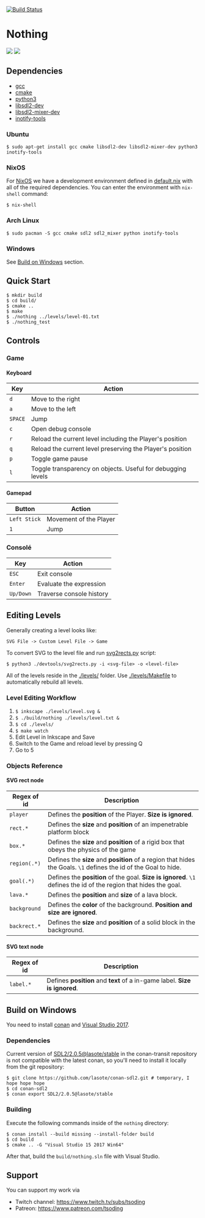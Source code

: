 [![Build Status](https://travis-ci.org/tsoding/nothing.svg?branch=master)](https://travis-ci.org/tsoding/nothing)

# Nothing

![](https://i.imgur.com/7mECYKU.gif)
![](https://i.imgur.com/ABcJqB5.gif)

## Dependencies

- [gcc]
- [cmake]
- [python3]
- [libsdl2-dev]
- [libsdl2-mixer-dev]
- [inotify-tools]

### Ubuntu

```console
$ sudo apt-get install gcc cmake libsdl2-dev libsdl2-mixer-dev python3 inotify-tools
```

### NixOS

For [NixOS] we have a development environment defined in [default.nix]
with all of the required dependencies. You can enter the environment
with `nix-shell` command:

```console
$ nix-shell
```

### Arch Linux

```console
$ sudo pacman -S gcc cmake sdl2 sdl2_mixer python inotify-tools
```

### Windows

See [Build on Windows][build-on-windows] section.

## Quick Start

```console
$ mkdir build
$ cd build/
$ cmake ..
$ make
$ ./nothing ../levels/level-01.txt
$ ./nothing_test
```

## Controls

### Game

#### Keyboard

| Key     | Action                                                      |
|---------|-------------------------------------------------------------|
| `d`     | Move to the right                                           |
| `a`     | Move to the left                                            |
| `SPACE` | Jump                                                        |
| `c`     | Open debug console                                          |
| `r`     | Reload the current level including the Player's position    |
| `q`     | Reload the current level preserving the Player's position   |
| `p`     | Toggle game pause                                           |
| `l`     | Toggle transparency on objects. Useful for debugging levels |

#### Gamepad

| Button       | Action                 |
|--------------|------------------------|
| `Left Stick` | Movement of the Player |
| `1`          | Jump                   |

### Consolé

| Key       | Action                   |
|-----------|--------------------------|
| `ESC`     | Exit console             |
| `Enter`   | Evaluate the expression  |
| `Up/Down` | Traverse console history |

## Editing Levels

Generally creating a level looks like:

```
SVG File -> Custom Level File -> Game
```

To convert SVG to the level file and run [svg2rects.py] script:

```console
$ python3 ./devtools/svg2rects.py -i <svg-file> -o <level-file>
```

All of the levels reside in the [./levels/] folder. Use
[./levels/Makefile] to automatically rebuild all levels.

### Level Editing Workflow

1. `$ inkscape ./levels/level.svg &`
2. `$ ./build/nothing ./levels/level.txt &`
3. `$ cd ./levels/`
4. `$ make watch`
5. Edit Level in Inkscape and Save
6. Switch to the Game and reload level by pressing Q
7. Go to 5

### Objects Reference

#### SVG rect node

| Regex of id  | Description                                                                                                       |
|--------------|-------------------------------------------------------------------------------------------------------------------|
| `player`     | Defines the **position** of the Player. **Size is ignored**.                                                      |
| `rect.*`     | Defines the **size** and **position** of an impenetrable platform block                                           |
| `box.*`      | Defines the **size** and **position** of a rigid box that obeys the physics of the game                           |
| `region(.*)` | Defines the **size** and **position** of a region that hides the Goals. `\1` defines the id of the Goal to hide.  |
| `goal(.*)`   | Defines the **position** of the goal. **Size is ignored**. `\1` defines the id of the region that hides the goal. |
| `lava.*`     | Defines the **position** and **size** of a lava block.                                                            |
| `background` | Defines the **color** of the background. **Position and size are ignored**.                                       |
| `backrect.*` | Defines the **size** and **position** of a solid block in the background.                                         |

#### SVG text node

| Regex of id | Description                                                                |
|-------------|----------------------------------------------------------------------------|
| `label.*`   | Defines **position** and **text** of a in-game label. **Size is ignored**. |

## Build on Windows

You need to install [conan][] and [Visual Studio 2017][visual-studio].

### Dependencies

Current version of [SDL2/2.0.5@lasote/stable][conan-sdl2] in the conan-transit
repository is not compatible with the latest conan, so you'll need to install
it locally from the git repository:

```console
$ git clone https://github.com/lasote/conan-sdl2.git # temporary, I hope hope hope
$ cd conan-sdl2
$ conan export SDL2/2.0.5@lasote/stable
```

### Building

Execute the following commands inside of the `nothing` directory:

```console
$ conan install --build missing --install-folder build
$ cd build
$ cmake .. -G "Visual Studio 15 2017 Win64"
```

After that, build the `build/nothing.sln` file with Visual Studio.

## Support

You can support my work via

- Twitch channel: https://www.twitch.tv/subs/tsoding
- Patreon: https://www.patreon.com/tsoding

[conan]: https://www.conan.io/
[conan-sdl2]: https://bintray.com/conan/conan-transit/SDL2%3Alasote/2.0.5%3Astable
[visual-studio]: https://www.visualstudio.com/
[svg2rects.py]: ./devtools/svg2rects.py
[./levels/]: ./levels/
[./levels/Makefile]: ./levels/Makefile
[gcc]: https://gcc.gnu.org/
[cmake]: https://cmake.org/
[libsdl2-dev]: https://www.libsdl.org/
[libsdl2-mixer-dev]: https://www.libsdl.org/projects/SDL_mixer/
[python3]: https://www.python.org/
[NixOS]: https://nixos.org/
[default.nix]: ./default.nix
[build-on-windows]: #build-on-windows
[inotify-tools]: https://github.com/rvoicilas/inotify-tools
